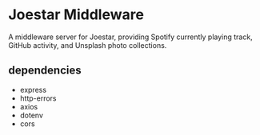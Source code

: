 <h1>
Joestar Middleware
</h1>

A middleware server for Joestar, providing Spotify currently playing track, GitHub activity, and Unsplash photo collections.

## dependencies

- express
- http-errors
- axios
- dotenv
- cors
